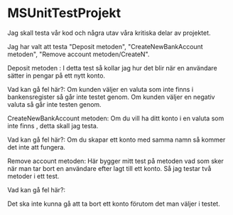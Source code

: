 # MSUnitTestProjekt

Jag skall testa vår kod och några utav våra kritiska delar av projektet.

Jag har valt att testa "Deposit metoden", "CreateNewBankAccount metoden", "Remove account metoden/CreateN".


Deposit metoden :
I detta test så kollar jag hur det blir när en användare sätter in pengar på ett nytt konto. 

Vad kan gå fel här?:
Om kunden väljer en valuta som inte finns i bankensregister så går inte testet genom.
Om kunden väljer en negativ valuta så går inte testen genom.


CreateNewBankAccount metoden:
Om du vill ha ditt konto i en valuta som inte finns , detta skall jag testa.

Vad kan gå fel här?:
Om du skapar ett konto med samma namn så kommer det inte att fungera.


Remove account metoden:
Här bygger mitt test på metoden vad som sker när man tar bort en användare efter lagt till ett konto. Så jag testar två metoder i ett test. 


Vad kan gå fel här?:

Det ska inte kunna gå att ta bort ett konto förutom det man väljer i testet.
